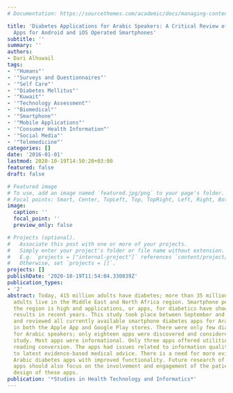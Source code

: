 ```yaml
---
# Documentation: https://sourcethemes.com/academic/docs/managing-content/

title: 'Diabetes Applications for Arabic Speakers: A Critical Review of Available
  Apps for Android and iOS Operated Smartphones'
subtitle: ''
summary: ''
authors:
- Dari Alhuwail
tags:
- '"Humans"'
- '"Surveys and Questionnaires"'
- '"Self Care"'
- '"Diabetes Mellitus"'
- '"Kuwait"'
- '"Technology Assessment"'
- '"Biomedical"'
- '"Smartphone"'
- '"Mobile Applications"'
- '"Consumer Health Information"'
- '"Social Media"'
- '"Telemedicine"'
categories: []
date: '2016-01-01'
lastmod: 2020-10-19T14:50:20+03:00
featured: false
draft: false

# Featured image
# To use, add an image named `featured.jpg/png` to your page's folder.
# Focal points: Smart, Center, TopLeft, Top, TopRight, Left, Right, BottomLeft, Bottom, BottomRight.
image:
  caption: ''
  focal_point: ''
  preview_only: false

# Projects (optional).
#   Associate this post with one or more of your projects.
#   Simply enter your project's folder or file name without extension.
#   E.g. `projects = ["internal-project"]` references `content/project/deep-learning/index.md`.
#   Otherwise, set `projects = []`.
projects: []
publishDate: '2020-10-19T11:54:04.330839Z'
publication_types:
- '2'
abstract: Today, 415 million adults have diabetes; more than 35 million of diabetic
  adults live in the Middle East and North Africa region. Smartphone penetration in
  the region is high and applications, or apps, for diabetics have shown promising
  results in recent years. This study took place between September and December 2015
  and reviewed all currently available smartphone diabetes apps for Arabic speakers
  in both the Apple App and Google Play stores. There were only few diabetes apps
  for Arabic speakers; only eighteen apps were discovered and considered for this
  study. Most apps were informational. Only three apps offered utilities such as glucose
  reading conversion. The apps had issues related to information quality and adherence
  to latest evidence-based medical advice. There is a need for more evidence-based
  Arabic diabetes apps with improved functionality. Future research of Arabic diabetes
  apps should also focus on the involvement and engagement of the patients in the
  design of these apps.
publication: '*Studies in Health Technology and Informatics*'
---
```

